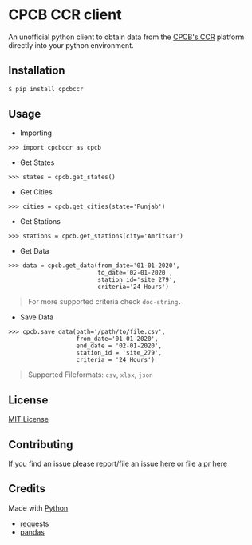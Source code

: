 # CPCB CCR client

An unofficial python client to obtain data from the [CPCB's CCR](https://app.cpcbccr.com/ccr/#/caaqm-dashboard-all/caaqm-landing/caaqm-comparison-data) platform directly into your python environment.


## Installation

```bash
$ pip install cpcbccr
```
## Usage

- Importing

```
>>> import cpcbccr as cpcb
```

- Get States

```
>>> states = cpcb.get_states()
```
- Get Cities

```
>>> cities = cpcb.get_cities(state='Punjab')
```
-  Get Stations

```
>>> stations = cpcb.get_stations(city='Amritsar')
```

- Get Data
```
>>> data = cpcb.get_data(from_date='01-01-2020',
                         to_date='02-01-2020',
                         station_id='site_279',
                         criteria='24 Hours')

```
> For more supported criteria check `doc-string.`

-  Save Data

```
>>> cpcb.save_data(path='/path/to/file.csv', 
                   from_date='01-01-2020',
                   end_date = '02-01-2020',
                   station_id = 'site_279',
                   criteria = '24 Hours')
```
> Supported Fileformats: `csv`, `xlsx`, `json`


## License

[MIT License](LICENSE)

## Contributing

If you find an issue please report/file an issue [here](https://github.com/sakethramanujam/cpcbccr-python-client/issues/new/choose) or file a pr [here](https://github.com/sakethramanujam/cpcbccr-python-client/compare)

## Credits
Made with [Python]('https://www.python.org/')
  - [requests](https://pypi.org/project/requests/)
  - [pandas](https://pypi.org/project/pandas/)
